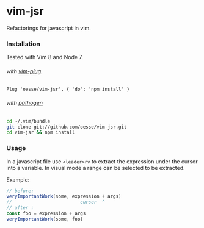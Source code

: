 # vim-jsr
Refactorings for javascript in vim.

### Installation

Tested with Vim 8 and Node 7.

###### with [vim-plug](https://github.com/junegunn/vim-plug)
```vim
Plug 'oesse/vim-jsr', { 'do': 'npm install' }
```
###### with [pathogen](https://github.com/tpope/vim-pathogen)
```sh
cd ~/.vim/bundle
git clone git://github.com/oesse/vim-jsr.git
cd vim-jsr && npm install
```

### Usage

In a javascript file use `<leader>rv` to extract the expression under the cursor into a variable. In visual mode a range can be selected to be extracted.

Example:
```javascript
// before:
veryImportantWork(some, expression + args)
//                         cursor  ^
// after :
const foo = expression + args
veryImportantWork(some, foo)
```

